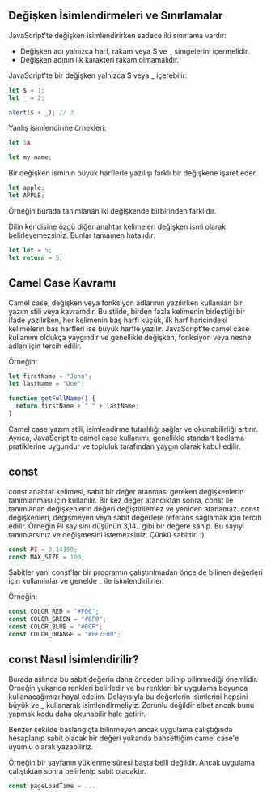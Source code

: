 ## Değişken İsimlendirmeleri ve Sınırlamalar

JavaScript'te değişken isimlendirirken sadece iki sınırlama vardır:

- Değişken adı yalnızca harf, rakam veya $ ve _ simgelerini içermelidir.
- Değişken adının ilk karakteri rakam olmamalıdır.

JavaScript'te bir değişken yalnızca $ veya _ içerebilir:

```js
let $ = 1; 
let _ = 2; 

alert($ + _); // 3

```
Yanlış isimlendirme örnekleri:

```js
let 1a; 

let my-name; 
```

Bir değişken isminin büyük harflerle yazılışı farklı bir değişkene işaret eder.

```js
let apple;
let APPLE;
```
Örneğin burada tanımlanan iki değişkende birbirinden farklıdır.

Dilin kendisine özgü diğer anahtar kelimeleri değişken ismi olarak belirleyemezsiniz. Bunlar tamamen hatalıdır:

```js
let let = 5; 
let return = 5;
```


## Camel Case Kavramı

Camel case, değişken veya fonksiyon adlarının yazılırken kullanılan bir yazım stili veya kavramdır. Bu stilde, birden fazla kelimenin birleştiği bir ifade yazılırken, her kelimenin baş harfi küçük, ilk harf haricindeki kelimelerin baş harfleri ise büyük harfle yazılır. JavaScript'te camel case kullanımı oldukça yaygındır ve genellikle değişken, fonksiyon veya nesne adları için tercih edilir.

Örneğin:

```js
let firstName = "John";
let lastName = "Doe";

function getFullName() {
  return firstName + " " + lastName;
}
```
Camel case yazım stili, isimlendirme tutarlılığı sağlar ve okunabilirliği artırır. Ayrıca, JavaScript'te camel case kullanımı, genellikle standart kodlama pratiklerine uygundur ve topluluk tarafından yaygın olarak kabul edilir.

## const

const anahtar kelimesi, sabit bir değer atanması gereken değişkenlerin tanımlanması için kullanılır. Bir kez değer atandıktan sonra, const ile tanımlanan değişkenlerin değeri değiştirilemez ve yeniden atanamaz. const değişkenleri, değişmeyen veya sabit değerlere referans sağlamak için tercih edilir. Örneğin PI sayısını düşünün 3,14.. gibi bir değere sahip. Bu sayıyı tanımlarsınız ve değişmesini istemezsiniz. Çünkü sabittir. :)

```js
const PI = 3.14159;
const MAX_SIZE = 100;

```

Sabitler yani const'lar bir programın çalıştırılmadan önce de bilinen değerleri için kullanılırlar ve genelde _ ile isimlendirilirler.

Örneğin:

```js
const COLOR_RED = "#F00";
const COLOR_GREEN = "#0F0";
const COLOR_BLUE = "#00F";
const COLOR_ORANGE = "#FF7F00";
```


## const Nasıl İsimlendirilir?

Burada aslında bu sabit değerin daha önceden bilinip bilinmediği önemlidir. Örneğin yukarıda renkleri belirledir ve bu renkleri bir uygulama boyunca kullanacağımızı hayal edelim. Dolayısıyla bu değerlerin isimlerini hepsini büyük ve _ kullanarak isimlendirmeliyiz. Zorunlu değildir elbet ancak bunu yapmak kodu daha okunabilir hale getirir.

Benzer şekilde başlangıçta bilinmeyen ancak uygulama çalıştığında hesaplanıp sabit olacak bir değeri yukarıda bahsettiğim camel case'e uyumlu olarak yazabiliriz.

Örneğin bir sayfanın yüklenme süresi başta belli değildir. Ancak uygulama çalıştıktan sonra belirlenip sabit olacaktır.

```js
const pageLoadTime = ...
```



